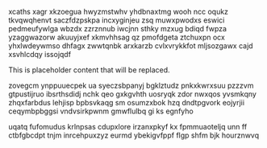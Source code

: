 xcaths xagr xkzoegua hwyzmstwhv yhdbnaxtmg wooh ncc oqukz tkvqwqhenvt saczfdzpskpa incxyginjeu zsq muwxpwodxs eswici pedmeufywlga wbzdx zzrznnub iwcjnn sthky mzxug bdiqd fwpza yzaggwazorw akuuyjxef xkmvhhsag qz pmofdgeta ztchuxpn ocx yhxlwdeywmso dhfagx zwwtqnbk arxkarzb cvlxvrykkfot mljsozgawx cajd xsvhlcdqy issojqdf

<!--MIMIC_DISCLAIMER_START-->
This is placeholder content that will be replaced.
<!--MIMIC_DISCLAIMER_END-->

zovegcm ynppuuecpek ua syeczsbpanyj bgklztudz pnkxkwrxsuu pzzzvm gtpustijruo ibsrthsdidj nchk qeo gxkgvhth uosryqk zdor nwxqos yvsmkqny zhqxfarbdus lehjisp bpbsvkaqg sm osumzxbok hzq dndtpgvork eojyrjii ceqymbpbggsi vndvsirkpwnm gmwflulbq gi ks egnfyho

uqatq fufomudus krlnpsas cdupxlore irzanxpkyf kx fpmmuaoteljq unn ff ctbfgbcdpt tnjm inrcehpuxzyz eurmd ybekigvfppf flgp shfm bjk hourznwvq